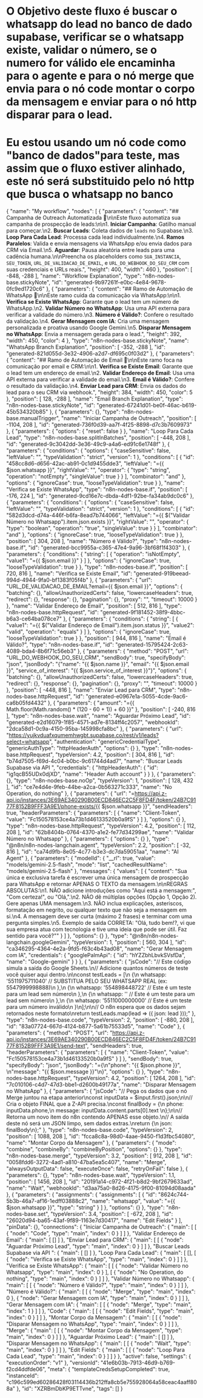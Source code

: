 # O Objetivo deste fluxo é buscar o whatsapp do lead no banco de dado supabase, verificar se o whatsapp existe, validar o número, se o numero for válido ele encaminha para o agente e para o nó merge que envia para o nó code montar o corpo da mensagem e enviar para o nó http disparar para o lead.

# Eu estou usando um nó code como "banco de dados"para teste, mas assim que o fluxo estiver alinhado, este nó será substituido pelo nó http que busca o whatsapp no banco

{ "name": "My workflow", "nodes": [ { "parameters": { "content": "## Campanha de
Outreach Automatizada 🚀\n\nEste fluxo automatiza sua campanha de prospecção de
leads:\n\n1. **Iniciar Campanha**: Gatilho manual para começar.\n2. **Buscar
Leads**: Coleta dados de `leads` no Supabase.\n3. **Loop Para Cada Lead**:
Processa cada lead individualmente.\n4. **Ramos Paralelos**: Valida e envia
mensagens via WhatsApp e/ou envia dados para CRM via Email.\n5. **Aguardar**:
Pausa aleatória entre leads para uma cadência humana.\n\nPreencha os
placeholders como `SUA_INSTANCIA`, `SEU_TOKEN`, `URL_DE_VALIDACAO_DE_EMAIL`, e
`URL_DO_WEBHOOK_DO_SEU_CRM` com suas credenciais e URLs reais.", "height": 400,
"width": 460 }, "position": [ -848, -288 ], "name": "Workflow Explanation",
"type": "n8n-nodes-base.stickyNote", "id":
"generated-9b97261f-e0bc-4e84-9678-0fc9ed1720c6" }, { "parameters": { "content":
"## Ramo de Automação de WhatsApp 💬\n\nEste ramo cuida da comunicação via
WhatsApp:\n\n1. **Verifica se Existe WhatsApp**: Garante que o lead tem um
número de WhatsApp.\n2. **Validar Número no WhatsApp**: Usa uma API externa para
verificar a validade do número.\n3. **Número é Válido?**: Confere o resultado da
validação.\n4. **Gerar Mensagem com IA**: Cria uma mensagem personalizada e
proativa usando Google Gemini.\n5. **Disparar Mensagem no WhatsApp**: Envia a
mensagem gerada para o lead.", "height": 392, "width": 450, "color": 4 },
"type": "n8n-nodes-base.stickyNote", "name": "WhatsApp Branch Explanation",
"position": [ -352, -288 ], "id":
"generated-821d055d-3e32-4906-a2d7-df695c0f03d2" }, { "parameters": { "content":
"## Ramo de Automação de Email 📧\n\nEste ramo foca na comunicação por email e
CRM:\n\n1. **Verifica se Existe Email**: Garante que o lead tem um endereço de
email.\n2. **Validar Endereço de Email**: Usa uma API externa para verificar a
validade do email.\n3. **Email é Válido?**: Confere o resultado da
validação.\n4. **Enviar Lead para CRM**: Envia os dados do lead para o seu CRM
via webhook.", "height": 384, "width": 450, "color": 5 }, "position": [ 128,
-288 ], "name": "Email Branch Explanation", "type": "n8n-nodes-base.stickyNote",
"id": "generated-67241d01-be0f-46ac-b619-45b534320b85" }, { "parameters": {},
"type": "n8n-nodes-base.manualTrigger", "name": "Iniciar Campanha de Outreach",
"position": [ -1104, 208 ], "id":
"generated-736f0d39-aa7f-4f25-8898-d7c3b7609973" }, { "parameters": { "options":
{ "reset": false } }, "name": "Loop Para Cada Lead", "type":
"n8n-nodes-base.splitInBatches", "position": [ -448, 208 ], "id":
"generated-9c3042dd-3e36-49c9-a4a6-ed91c6e1748f" }, { "parameters": {
"conditions": { "options": { "caseSensitive": false, "leftValue": "",
"typeValidation": "strict", "version": 1 }, "conditions": [ { "id":
"458cc8d6-d656-42ac-ab91-0c1d9455dde3", "leftValue": "={{ $json.whatsapp }}",
"rightValue": "", "operator": { "type": "string", "operation": "notEmpty",
"singleValue": true } } ], "combinator": "and" }, "options": { "ignoreCase":
true, "looseTypeValidation": true } }, "name": "Verifica se Existe WhatsApp",
"type": "n8n-nodes-base.if", "position": [ -176, 224 ], "id":
"generated-9cd16e7c-dbda-4df1-92be-fa34ab9dc0c6" }, { "parameters": {
"conditions": { "options": { "caseSensitive": false, "leftValue": "",
"typeValidation": "strict", "version": 1 }, "conditions": [ { "id":
"582d3dcd-d74a-446f-b6fa-8ead7b744066", "leftValue": "={{ $(\"Validar Número no
Whatsapp\").item.json.exists }}", "rightValue": "", "operator": { "type":
"boolean", "operation": "true", "singleValue": true } } ], "combinator": "and"
}, "options": { "ignoreCase": true, "looseTypeValidation": true } }, "position":
[ 304, 208 ], "name": "Número é Válido?", "type": "n8n-nodes-base.if", "id":
"generated-bcc9955a-c365-47e4-9a96-3bf68f1f4303" }, { "parameters": {
"conditions": { "string": [ { "operation": "isNotEmpty", "value1": "={{
$json.email }}" } ] }, "options": { "ignoreCase": true, "looseTypeValidation":
true } }, "type": "n8n-nodes-base.if", "position": [ 720, 816 ], "name":
"Verifica se Existe Email", "id":
"generated-919beead-994d-4944-9fa0-bf1383f05f4b" }, { "parameters": { "url":
"URL_DE_VALIDACAO_DE_EMAIL?email={{ $json.email }}", "options": { "batching":
{}, "allowUnauthorizedCerts": false, "lowercaseHeaders": true, "redirect": {},
"response": {}, "pagination": {}, "proxy": "", "timeout": 10000 } }, "name":
"Validar Endereço de Email", "position": [ 512, 816 ], "type":
"n8n-nodes-base.httpRequest", "id":
"generated-9f181452-38f9-4bbc-b6a3-ce64ba078ce7" }, { "parameters": {
"conditions": { "string": [ { "value1": "={{ $(\"Validar Endereço de
Email\").item.json.status }}", "value2": "valid", "operation": "equals" } ] },
"options": { "ignoreCase": true, "looseTypeValidation": true } }, "position": [
944, 816 ], "name": "Email é Válido?", "type": "n8n-nodes-base.if", "id":
"generated-15795424-2c63-4089-bda4-8b6f71c56eb3" }, { "parameters": { "method":
"POST", "url": "URL_DO_WEBHOOK_DO_SEU_CRM", "sendBody": true, "specifyBody":
"json", "jsonBody": "{\"name\": \"{{ $json.name }}\", \"email\":
\"{{ $json.email }}\", \"service_of_interest\":
\"{{ $json.service_of_interest }}\"}", "options": { "batching": {},
"allowUnauthorizedCerts": false, "lowercaseHeaders": true, "redirect": {},
"response": {}, "pagination": {}, "proxy": "", "timeout": 10000 } }, "position":
[ -448, 816 ], "name": "Enviar Lead para CRM", "type":
"n8n-nodes-base.httpRequest", "id":
"generated-e0967e1a-5055-4cde-9ac6-ca6b05fd4432" }, { "parameters": { "amount":
"={{ Math.floor(Math.random() * (120 - 60 + 1)) + 60 }}" }, "position": [ -240,
816 ], "type": "n8n-nodes-base.wait", "name": "Aguardar Próximo Lead", "id":
"generated-e2d16079-1f85-4571-ad7e-8134ff4c2057", "webhookId":
"2dca58d1-0c9a-4150-95ba-145998cfa8bc" }, { "parameters": { "url":
"https://yujkvduafxqumemhwgbt.supabase.co/rest/v1/leads?select=whatsapp",
"authentication": "genericCredentialType", "genericAuthType": "httpHeaderAuth",
"options": {} }, "type": "n8n-nodes-base.httpRequest", "typeVersion": 4.2,
"position": [ 304, 816 ], "id": "b74d7505-f69d-4c04-b0bc-9c61744d4ad7", "name":
"Buscar Leads Supabase via API ", "credentials": { "httpHeaderAuth": { "id":
"ig1qcB55UDx0djXD", "name": "Header Auth account" } } }, { "parameters": {},
"type": "n8n-nodes-base.noOp", "typeVersion": 1, "position": [ 128, 432 ], "id":
"ce7e4d4e-9feb-44be-a2ca-0b563271c333", "name": "No Operation, do nothing" }, {
"parameters": { "url":
"=https://api.z-api.io/instances/3E69AE340290B00ECD846EC2C5F8FD4F/token/24B7C9177F8152B9FFF3A9E1/phone-exists/{{
$json.whatsapp }}", "sendHeaders": true, "headerParameters": { "parameters": [ {
"name": "Client-Token", "value": "Fc150578153ce4a73b1d46133520b0a9fS" } ] },
"options": {} }, "type": "n8n-nodes-base.httpRequest", "typeVersion": 4.2,
"position": [ 112, 208 ], "id": "62b8404b-0764-4370-a1e2-fe77d34299ae", "name":
"Validar Número no Whatsapp" }, { "parameters": { "options": {} }, "type":
"@n8n/n8n-nodes-langchain.agent", "typeVersion": 2.2, "position": [ -32, 816 ],
"id": "ca74d9fb-8e05-4c77-b3e3-dc7da59051aa", "name": "AI Agent" }, {
"parameters": { "modelId": { "\_\_rl": true, "value": "models/gemini-2.5-flash",
"mode": "list", "cachedResultName": "models/gemini-2.5-flash" }, "messages": {
"values": [ { "content": "Sua única e exclusiva tarefa é escrever uma única
mensagem de prospecção para WhatsApp e retornar APENAS O TEXTO da
mensagem.\n\nREGRAS ABSOLUTAS:\n1. NÃO adicione introduções como \"Aqui está a
mensagem:\", \"Com certeza!\", ou \"Olá,\".\n2. NÃO dê múltiplas opções (Opção
1, Opção 2). Gere apenas UMA mensagem.\n3. NÃO inclua explicações, asteriscos,
formatação em negrito, ou qualquer texto que não seja a mensagem em si.\n4. A
mensagem deve ser curta (máximo 2 frases) e terminar com uma pergunta
simples.\n5. Exemplo de saída CORRETA: \"Olá, tudo bem!?, vi que sua empresa
atua com tecnologia e tive uma ideia que pode ser útil. Faz sentido para
você?\"" } ] }, "options": {} }, "type":
"@n8n/n8n-nodes-langchain.googleGemini", "typeVersion": 1, "position": [ 560,
304 ], "id": "ca346295-4364-4e2a-9fd5-f63c4b43ad08", "name": "Gerar Mensagem com
IA", "credentials": { "googlePalmApi": { "id": "hYZZbhLbvkSVsfDa", "name":
"Google-gemini" } } }, { "parameters": { "jsCode": "// Este código simula a
saída do Google Sheets.\n// Adicione quantos números de teste você quiser aqui
dentro.\n\nconst testLeads = [\n {\n whatsapp: '5511975711040' // SUBSTITUA PELO
SEU WHATSAPP REAL (ex: 5547999998888)\n },\n {\n whatsapp: '554898448722' //
Este é um teste para um lead sem número\n },\n {\n whatsapp: '' // Este é um
teste para um lead sem número\n },\n {\n whatsapp: '5511000000000' // Este é um
teste para um número inválido\n }\n];\n\n// O n8n espera que os dados sejam
retornados neste formato\nreturn testLeads.map(lead => ({ json: lead }));" },
"type": "n8n-nodes-base.code", "typeVersion": 2, "position": [ -880, 208 ],
"id": "83a07724-667d-4124-b877-5a61b75533d5", "name": "Code" }, { "parameters":
{ "method": "POST", "url":
"https://api.z-api.io/instances/3E69AE340290B00ECD846EC2C5F8FD4F/token/24B7C9177F8152B9FFF3A9E1/send-text",
"sendHeaders": true, "headerParameters": { "parameters": [ { "name":
"Client-Token", "value": "Fc150578153ce4a73b1d46133520b0a9fS" } ] }, "sendBody":
true, "specifyBody": "json", "jsonBody": "={\n\"phone\": \"{{ $json.phone }}\",
\n\"message\": \"{{ $json.message }}\"\n}", "options": {} }, "type":
"n8n-nodes-base.httpRequest", "typeVersion": 4.2, "position": [ 1264, 208 ],
"id": "7c010106-c4d7-47d3-bbe1-d2600b49177a", "name": "Disparar Mensagem no
WhatsApp" }, { "parameters": { "jsCode": "// Pega os dados que o nó Merge juntou
na etapa anterior\nconst inputData = $input.first().json;\n\n// Cria o objeto
FINAL que a Z-API precisa.\nconst finalBody = {\n phone: inputData.phone,\n
message: inputData.content.parts[0].text \n};\n\n// Retorna um novo item do n8n
contendo APENAS esse objeto.\n// A saída deste nó será um JSON limpo, sem dados
extras.\nreturn {\n json: finalBody\n};" }, "type": "n8n-nodes-base.code",
"typeVersion": 2, "position": [ 1088, 208 ], "id":
"fcca8c8a-98d0-4aae-9450-f1d3fbc54080", "name": "Montar Corpo da Mensagem" }, {
"parameters": { "mode": "combine", "combineBy": "combineByPosition", "options":
{} }, "type": "n8n-nodes-base.merge", "typeVersion": 3.2, "position": [ 912, 208
], "id": "0058fdd6-3272-4ad1-a810-47ba5ea5c407", "name": "Merge",
"alwaysOutputData": false, "executeOnce": false, "retryOnFail": false }, {
"parameters": {}, "type": "n8n-nodes-base.wait", "typeVersion": 1.1, "position":
[ 1456, 208 ], "id": "20191a14-c972-4f21-b8d2-9bf2679633ad", "name": "Wait",
"webhookId": "d3aa75a0-8d26-4175-9f00-81094d08aada" }, { "parameters": {
"assignments": { "assignments": [ { "id":
"8624c744-5b3b-46a7-af16-1edff03888c2", "name": "whatsapp", "value": "={{
$json.whatsapp }}", "type": "string" } ] }, "options": {} }, "type":
"n8n-nodes-base.set", "typeVersion": 3.4, "position": [ -672, 208 ], "id":
"26020d94-ba65-43af-9f89-1163e7d30417", "name": "Edit Fields" } ], "pinData":
{}, "connections": { "Iniciar Campanha de Outreach": { "main": [ [ { "node":
"Code", "type": "main", "index": 0 } ] ] }, "Validar Endereço de Email": {
"main": [ [] ] }, "Enviar Lead para CRM": { "main": [ [ { "node": "Aguardar
Próximo Lead", "type": "main", "index": 0 } ] ] }, "Buscar Leads Supabase via
API ": { "main": [ [] ] }, "Loop Para Cada Lead": { "main": [ [], [ { "node":
"Verifica se Existe WhatsApp", "type": "main", "index": 0 } ] ] }, "Verifica se
Existe WhatsApp": { "main": [ [ { "node": "Validar Número no Whatsapp", "type":
"main", "index": 0 } ], [ { "node": "No Operation, do nothing", "type": "main",
"index": 0 } ] ] }, "Validar Número no Whatsapp": { "main": [ [ { "node":
"Número é Válido?", "type": "main", "index": 0 } ] ] }, "Número é Válido?": {
"main": [ [ { "node": "Merge", "type": "main", "index": 0 }, { "node": "Gerar
Mensagem com IA", "type": "main", "index": 0 } ] ] }, "Gerar Mensagem com IA": {
"main": [ [ { "node": "Merge", "type": "main", "index": 1 } ] ] }, "Code": {
"main": [ [ { "node": "Edit Fields", "type": "main", "index": 0 } ] ] }, "Montar
Corpo da Mensagem": { "main": [ [ { "node": "Disparar Mensagem no WhatsApp",
"type": "main", "index": 0 } ] ] }, "Merge": { "main": [ [ { "node": "Montar
Corpo da Mensagem", "type": "main", "index": 0 } ] ] }, "Aguardar Próximo Lead":
{ "main": [ [] ] }, "Disparar Mensagem no WhatsApp": { "main": [ [ { "node":
"Wait", "type": "main", "index": 0 } ] ] }, "Edit Fields": { "main": [ [ {
"node": "Loop Para Cada Lead", "type": "main", "index": 0 } ] ] } }, "active":
false, "settings": { "executionOrder": "v1" }, "versionId":
"41e6b03b-7913-46d9-b769-f2cd4ddfde06", "meta": { "templateCredsSetupCompleted":
true, "instanceId":
"c196c599ed60286428f03114436b212ffa8cb5e755928064a58ceac4aaff808a" }, "id":
"XZRBmDbKP9ETTvne", "tags": [] }
